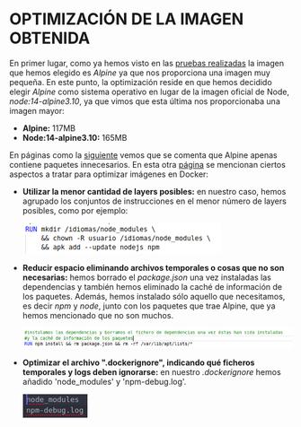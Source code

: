 # OPTIMIZACIÓN DE LA IMAGEN OBTENIDA
En primer lugar, como ya hemos visto en las [pruebas realizadas](https://github.com/irenecj/proyecto-idiomas/blob/master/docs/pruebas-docker.md) la imagen que hemos elegido es *Alpine* ya que nos proporciona una imagen muy pequeña.
En este punto, la optimización reside en que hemos decidido elegir *Alpine* como sistema operativo en lugar de la imagen oficial de Node, *node:14-alpine3.10*, ya que vimos que esta última nos proporcionaba una imagen mayor:
- **Alpine:** 117MB
- **Node:14-alpine3.10:** 165MB

En páginas como la [siguiente](https://picodotdev.github.io/blog-bitix/2017/04/imagenes-de-docker-con-alpine-linux/) vemos que se comenta que Alpine apenas contiene paquetes innecesarios.
En esta otra [página]() se mencionan ciertos aspectos a tratar para optimizar imágenes en Docker:
- **Utilizar la menor cantidad de layers posibles:** en nuestro caso, hemos agrupado los conjuntos de instrucciones en el menor número de layers posibles, como por ejemplo:

  ![](imagenes/ejemplo-layers.png)
- **Reducir espacio eliminando archivos temporales o cosas que no son necesarias:** hemos borrado el *package.json* una vez instaladas las dependencias y también hemos eliminado la caché de información de los paquetes. Además, hemos instalado sólo aquello que necesitamos, es decir *npm* y *node*, junto con los paquetes que trae Alpine, que ya hemos mencionado que no son muchos.

  ![](imagenes/borrado-innecesario.png)
- **Optimizar el archivo ".dockerignore", indicando qué ficheros temporales y logs deben ignorarse:** en nuestro *.dockerignore* hemos añadido 'node_modules' y 'npm-debug.log'.

  ![](imagenes/ignore.png)
